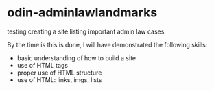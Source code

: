 # odin-adminlawlandmarks
testing creating a site listing important admin law cases

By the time is this is done, I will have demonstrated the following skills:
- basic understanding of how to build a site
- use of HTML tags
- proper use of HTML structure
- use of HTML: links, imgs, lists

